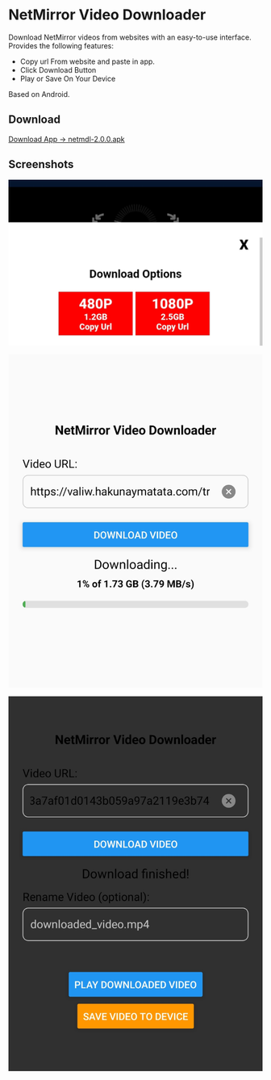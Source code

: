# NetMirror Video Downloader

Download NetMirror videos from websites with an easy-to-use interface.
Provides the following features:

  * Copy url From website and paste in app.
  * Click Download Button
  * Play or Save On Your Device

Based on Android.

## Download

<a href='https://raw.githubusercontent.com/appli55/netmirror-downloader/main/file/netmdl-2.0.0.apk'>Download App -> netmdl-2.0.0.apk</a>

## Screenshots

![screenshot 1](https://raw.githubusercontent.com/appli55/netmirror-downloader/main/screenshots/1.jpg)

![screenshot 2](https://raw.githubusercontent.com/appli55/netmirror-downloader/main/screenshots/2.jpg)

![screenshot 3](https://raw.githubusercontent.com/appli55/netmirror-downloader/main/screenshots/3.jpg)

